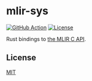 # mlir-sys

[![GitHub Action](https://img.shields.io/github/workflow/status/raviqqe/mlir-sys/test?style=flat-square)](https://github.com/raviqqe/mlir-sys/actions)
[![License](https://img.shields.io/github/license/femtomc/mlir-sys.svg?style=flat-square)](LICENSE)

Rust bindings to [the MLIR C API](https://mlir.llvm.org/docs/CAPI/).

## License

[MIT](LICENSE)
